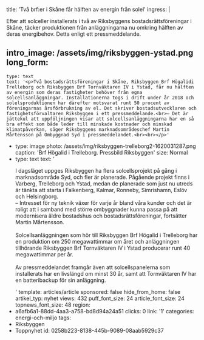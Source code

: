 title: 'Två brf:er i Skåne får hälften av energin från solel'
ingress: |
  <p>Efter att solceller installerats i två av Riksbyggens bostadsrättsföreningar i Skåne, täcker produktionen från anläggningarna nu omkring hälften av deras energibehov. Detta enligt ett pressmeddelande.
  </p>
  
intro_image: /assets/img/riksbyggen-ystad.png
long_form:
  -
    type: text
    text: '<p>Två bostadsrättsföreningar i Skåne, Riksbyggen Brf Högalidi Trelleborg och Riksbyggen Brf Tornväktaren IV i Ystad, får nu hälften av energin som deras fastigheter behöver från egna solcellsanläggningar. Installationerna togs i drift under år 2018 och solelsproduktionen har därefter motsvarat runt 50 procent av föreningarnas årsförbrukning av el. Det skriver bostadsutvecklaren och fastighetsförvaltaren Riksbyggen i ett pressmeddelande.<br>– Det är jättekul att uppföljningen visar att solcellsanläggningarna har en så bra effekt som både leder till minskade kostnader och minskad klimatpåverkan, säger Riksbyggens marknadsområdeschef Martin Mårtensson på Ombyggnad Syd i pressmeddelandet.<br><br></p>'
  -
    type: image
    photo: /assets/img/riksbyggen-trelleborg2-1620031287.png
    caption: 'Brf Högalid i Trelleborg. Pressbild Riksbyggen'
    size: Normal
  -
    type: text
    text: '<p>I dagsläget uppges Riksbyggen ha flera solcellsprojekt på gång i marknadsområde Syd, och fler är planerade. Pågående projekt finns i Varberg, Trelleborg och Ystad, medan de planerade som just nu utreds är tänkta att starta i Falkenberg, Kalmar, Ronneby, Simrishamn, Eslöv och Helsingborg.<br>– Intresset för ny teknik växer för varje år bland våra kunder och det är roligt att i samband med större ombyggnader kunna passa på att modernisera äldre bostadshus och bostadsrättsföreningar, fortsätter Martin Mårtensson.<br><br>Solcellsanläggningen som hör till Riksbyggen Brf Högalid i Trelleborg har en produktion om 250 megawattimmar om året och anläggningen tillhörande Riksbyggen Brf Tornväktaren IV i Ystad producerar runt 40 megawattimmar per år. <br><br>Av pressmeddelandet framgår även att solcellspanelerna som installerats har en livslängd om minst 30 år, samt att Tornväktaren IV har en batteribackup för sin anläggning.</p>'
template: articles/article
sponsored: false
hide_from_home: false
artikel_typ: nyhet
views: 432
puff_font_size: 24
article_font_size: 24
topnews_font_size: 48
region:
  - a6afb6a1-88dd-4aa3-a758-bd8d94a24a51
clicks: 0
link: '1'
categories: energi-och-miljo
tags:
  - Riksbyggen
  - Toppnyhet
id: 0258b223-8138-445b-9089-08aab5929c37

